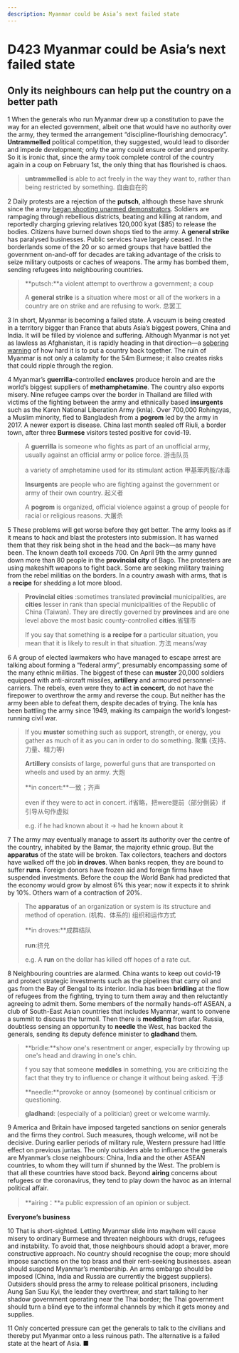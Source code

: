 ```yaml
---
description: Myanmar could be Asia’s next failed state
---
```


# D423 Myanmar could be Asia’s next failed state

## Only its neighbours can help put the country on a better path

 

1 When the generals who run Myanmar drew up a constitution to pave the way for an elected government, albeit one that would have no authority over the army, they termed the arrangement “discipline-flourishing democracy”. **Untrammelled** political competition, they suggested, would lead to disorder and impede development; only the army could ensure order and prosperity. So it is ironic that, since the army took complete control of the country again in a coup on February 1st, the only thing that has flourished is chaos.

> **untrammelled** is able to act freely in the way they want to, rather than being restricted by something. 自由自在的

 

2 Daily protests are a rejection of the **putsch**, although these have shrunk since the army [began shooting unarmed demonstrators](https://www.economist.com/asia/2021/04/15/myanmar-is-on-the-brink-of-collapse). Soldiers are rampaging through rebellious districts, beating and killing at random, and reportedly charging grieving relatives 120,000 kyat ($85) to release the bodies. Citizens have burned down shops tied to the army. A **general strike** has paralysed businesses. Public services have largely ceased. In the borderlands some of the 20 or so armed groups that have battled the government on-and-off for decades are taking advantage of the crisis to seize military outposts or caches of weapons. The army has bombed them, sending refugees into neighbouring countries.

> **putsch:**a violent attempt to overthrow a government; a coup
>
> A **general strike** is a situation where most or all of the workers in a country are on strike and are refusing to work. 总罢工 

3 In short, Myanmar is becoming a failed state. A vacuum is being created in a territory bigger than France that abuts Asia’s biggest powers, China and India. It will be filled by violence and suffering. Although Myanmar is not yet as lawless as Afghanistan, it is rapidly heading in that direction—a [sobering warning](https://www.economist.com/leaders/2021/04/15/joe-biden-is-wrong-to-withdraw-american-troops-from-afghanistan) of how hard it is to put a country back together. The ruin of Myanmar is not only a calamity for the 54m Burmese; it also creates risks that could ripple through the region.

 

4 Myanmar’s **guerrilla**-controlled **enclaves** produce heroin and are the world’s biggest suppliers of **methamphetamine**. The country also exports misery. Nine refugee camps over the border in Thailand are filled with victims of the fighting between the army and ethnically based **insurgents** such as the Karen National Liberation Army (knla). Over 700,000 Rohingyas, a Muslim minority, fled to Bangladesh from a **pogrom** led by the army in 2017. A newer export is disease. China last month sealed off Riuli, a border town, after three **Burmese** visitors tested positive for covid-19.

> A **guerrilla** is someone who fights as part of an unofficial army, usually against an official army or police force. 游击队员
>
> a variety of amphetamine used for its stimulant action 甲基苯丙胺/冰毒
>
> **Insurgents** are people who are fighting against the government or army of their own country. 起义者
>
> A **pogrom** is organized, official violence against a group of people for racial or religious reasons. 大屠杀

 

5 These problems will get worse before they get better. The army looks as if it means to hack and blast the protesters into submission. It has warned them that they risk being shot in the head and the back—as many have been. The known death toll exceeds 700. On April 9th the army gunned down more than 80 people in the **provincial city** of Bago. The protesters are using makeshift weapons to fight back. Some are seeking military training from the rebel militias on the borders. In a country awash with arms, that is a **recipe** for shedding a lot more blood.

> **Provincial cities** :sometimes translated **provincial** municipalities, are **cities** lesser in rank than special municipalities of the Republic of China (Taiwan). They are directly governed by **provinces** and are one level above the most basic county-controlled **cities**.省辖市
>
> If you say that something is **a recipe for** a particular situation, you mean that it is likely to result in that situation. 方法 means/way

 

6 A group of elected lawmakers who have managed to escape arrest are talking about forming a “federal army”, presumably encompassing some of the many ethnic militias. The biggest of these can **muster** 20,000 soldiers equipped with anti-aircraft missiles, **artillery** and armoured personnel-carriers. The rebels, even were they to act **in concert**, do not have the firepower to overthrow the army and reverse the coup. But neither has the army been able to defeat them, despite decades of trying. The knla has been battling the army since 1949, making its campaign the world’s longest-running civil war.

> If you **muster** something such as support, strength, or energy, you gather as much of it as you can in order to do something. 聚集 (支持、力量、精力等)
>
> **Artillery** consists of large, powerful guns that are transported on wheels and used by an army. 大炮
>
> **in concert:**一致；齐声
>
> even if they were to act in concert. if省略，把were提前（部分倒装）if引导从句作虚拟
>
> e.g. if he had known about it -> had he known about it

 

7 The army may eventually manage to assert its authority over the centre of the country, inhabited by the Bamar, the majority ethnic group. But the **apparatus** of the state will be broken. Tax collectors, teachers and doctors have walked off the job **in droves**. When banks reopen, they are bound to suffer **runs**. Foreign donors have frozen aid and foreign firms have suspended investments. Before the coup the World Bank had predicted that the economy would grow by almost 6% this year; now it expects it to shrink by 10%. Others warn of a contraction of 20%.

> The **apparatus** of an organization or system is its structure and method of operation. (机构、体系的) 组织和运作方式
>
> **in droves:**成群结队
>
> **run**:挤兑 
>
> e.g. A **run** on the dollar has killed off hopes of a rate cut.

 

8 Neighbouring countries are alarmed. China wants to keep out covid-19 and protect strategic investments such as the pipelines that carry oil and gas from the Bay of Bengal to its interior. India has been **bridling** at the flow of refugees from the fighting, trying to turn them away and then reluctantly agreeing to admit them. Some members of the normally hands-off ASEAN, a club of South-East Asian countries that includes Myanmar, want to convene a summit to discuss the turmoil. Then there is **meddling** from afar. Russia, doubtless sensing an opportunity to **needle** the West, has backed the generals, sending its deputy defence minister to **gladhand** them.

> **bridle:**show one's resentment or anger, especially by throwing up one's head and drawing in one's chin.
>
> f you say that someone **meddles** in something, you are criticizing the fact that they try to influence or change it without being asked. 干涉
>
> **needle:**provoke or annoy (someone) by continual criticism or questioning.
>
> **gladhand**: (especially of a politician) greet or welcome warmly.

 

9 America and Britain have imposed targeted sanctions on senior generals and the firms they control. Such measures, though welcome, will not be decisive. During earlier periods of military rule, Western pressure had little effect on previous juntas. The only outsiders able to influence the generals are Myanmar’s close neighbours: China, India and the other ASEAN countries, to whom they will turn if shunned by the West. The problem is that all these countries have stood back. Beyond **airing** concerns about refugees or the coronavirus, they tend to play down the havoc as an internal political affair.

> **airing：**a public expression of an opinion or subject.

 

**Everyone’s business**

10 That is short-sighted. Letting Myanmar slide into mayhem will cause misery to ordinary Burmese and threaten neighbours with drugs, refugees and instability. To avoid that, those neighbours should adopt a braver, more constructive approach. No country should recognise the coup; more should impose sanctions on the top brass and their rent-seeking businesses. asean should suspend Myanmar’s membership. An arms embargo should be imposed (China, India and Russia are currently the biggest suppliers). Outsiders should press the army to release political prisoners, including Aung San Suu Kyi, the leader they overthrew, and start talking to her shadow government operating near the Thai border; the Thai government should turn a blind eye to the informal channels by which it gets money and supplies.

 

11 Only concerted pressure can get the generals to talk to the civilians and thereby put Myanmar onto a less ruinous path. The alternative is a failed state at the heart of Asia. ■

 



